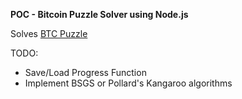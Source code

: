 **POC - Bitcoin Puzzle Solver using Node.js**

Solves [BTC Puzzle](https://bitcointalk.org/index.php?topic=1306983https://https://bitcointalk.org/index.php?topic=130698)

TODO:

* Save/Load Progress Function
* Implement BSGS or Pollard's Kangaroo algorithms

